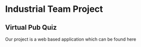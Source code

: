 # Industrial Team Project
## Virtual Pub Quiz

Our project is a web based application which can be found here

